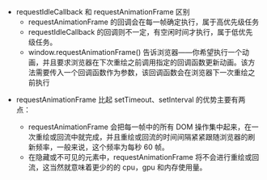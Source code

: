 - requestIdleCallback 和 requestAnimationFrame 区别
  - requestAnimationFrame 的回调会在每一帧确定执行，属于高优先级任务
  - requestIdleCallback 的回调则不一定，有空闲时间才执行，属于低优先级任务。
  - window.requestAnimationFrame() 告诉浏览器——你希望执行一个动画，并且要求浏览器在下次重绘之前调用指定的回调函数更新动画。该方法需要传入一个回调函数作为参数，该回调函数会在浏览器下一次重绘之前执行

* requestAnimationFrame 比起 setTimeout、setInterval 的优势主要有两点：

  - requestAnimationFrame 会把每一帧中的所有 DOM 操作集中起来，在一次重绘或回流中就完成，并且重绘或回流的时间间隔紧紧跟随浏览器的刷新频率，一般来说，这个频率为每秒 60 帧。

  * 在隐藏或不可见的元素中，requestAnimationFrame 将不会进行重绘或回流，这当然就意味着更少的的 cpu，gpu 和内存使用量。
